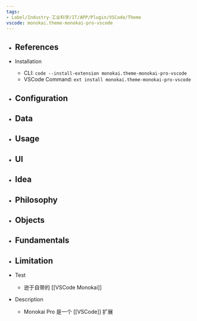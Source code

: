```yaml
---
tags:
- Label/Industry-工业科学/IT/APP/Plugin/VSCode/Theme
vscode: monokai.theme-monokai-pro-vscode
---
```


- References
    - 

- Installation
    - CLI: `code --install-extension monokai.theme-monokai-pro-vscode`
    - VSCode Command: `ext install monokai.theme-monokai-pro-vscode`

- Configuration
    - 

- Data
    - 

- Usage
    - 

- UI
    - 

- Idea
    - 

- Philosophy
    - 

- Objects
    - 

- Fundamentals
    - 

- Limitation
    - 

- Test
    - 逊于自带的 [[VSCode Monokai]]

- Description
    - Monokai Pro 是一个 [[VSCode]] 扩展
